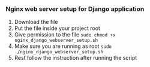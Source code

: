 ### Nginx web server setup for Django application
1. Download the file
2. Put the file inside your project root
3. Give permission to the file `sudo chmod +x nginx_django_webserver_setup.sh`
4. Make sure you are running as root `sudo ./nginx_django_webserver_setup.sh`
5. Rest follow the instruction after running the script